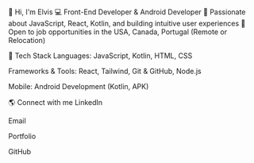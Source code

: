 👋 Hi, I'm Elvis 
💻 Front-End Developer & Android Developer
🚀 Passionate about JavaScript, React, Kotlin, and building intuitive user experiences
🎯 Open to job opportunities in the USA, Canada, Portugal (Remote or Relocation)

🔧 Tech Stack
Languages: JavaScript, Kotlin, HTML, CSS

Frameworks & Tools: React, Tailwind, Git & GitHub, Node.js

Mobile: Android Development (Kotlin, APK)

🌎 Connect with me
LinkedIn

Email

Portfolio

GitHub
